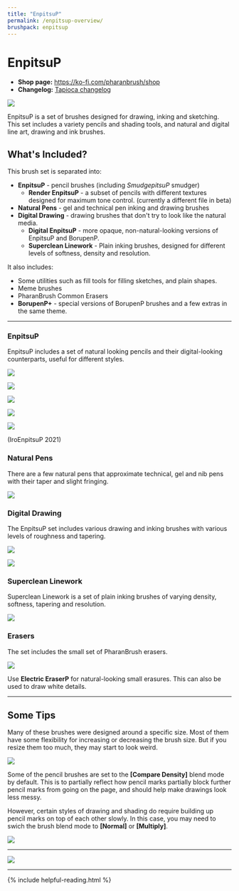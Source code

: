```yaml
---
title: "EnpitsuP"
permalink: /enpitsup-overview/
brushpack: enpitsup
---
```


# EnpitsuP

- **Shop page:** https://ko-fi.com/pharanbrush/shop
- **Changelog:** [Tapioca changelog](../enpitsup-changelog)

![](img/enpitsup/enpitsup-cover-mini.png)

EnpitsuP is a set of brushes designed for drawing, inking and sketching. This set includes a variety pencils and shading tools, and natural and digital line art, drawing and ink brushes.

## What's Included?

This brush set is separated into:
- **EnpitsuP** - pencil brushes (including *SmudgepitsuP* smudger)
    - **Render EnpitsuP** - a subset of pencils with different textures designed for maximum tone control. (currently a different file in beta)
- **Natural Pens** - gel and technical pen inking and drawing brushes
- **Digital Drawing** - drawing brushes that don't try to look like the natural media.
    - **Digital EnpitsuP** - more opaque, non-natural-looking versions of EnpitsuP and BorupenP.
    - **Superclean Linework** - Plain inking brushes, designed for different levels of softness, density and resolution.

It also includes:
- Some utilities such as fill tools for filling sketches, and plain shapes.
- Meme brushes
- PharanBrush Common Erasers
- **BorupenP+** - special versions of BorupenP brushes and a few extras in the same theme.

---

### EnpitsuP

EnpitsuP includes a set of natural looking pencils and their digital-looking counterparts, useful for different styles.

![](img/enpitsup/enpitsup-quackwell-bar.gif)

![](img/enpitsup/enpitsup-pencils.jpg)

![](img/enpitsup/enpitsup-quackwell.jpg)

![](img/enpitsup/enpitsup-renderenpitsu-beta.png)

![](img/enpitsup/enpitsup-iroenpitsu-2021.gif)

(IroEnpitsuP 2021)


### Natural Pens

There are a few natural pens that approximate technical, gel and nib pens with their taper and slight fringing.

![](img/enpitsup/enpitsup-naturalpens.jpg)


### Digital Drawing

The EnpitsuP set includes various drawing and inking brushes with various levels of roughness and tapering.

![](img/enpitsup/enpitsup-inkers-bar.gif)

![](img/enpitsup/enpitsup-digital-drawing.jpg)


### Superclean Linework

Superclean Linework is a set of plain inking brushes of varying density, softness, tapering and resolution.

![](img/enpitsup/enpitsup-superclean.jpg)

### Erasers

The set includes the small set of PharanBrush erasers.

![](img/enpitsup/enpitsup-electriceraser.jpg)

Use **Electric EraserP** for natural-looking small erasures. This can also be used to draw white details.

---

## Some Tips

Many of these brushes were designed around a specific size. Most of them have some flexibility for increasing or decreasing the brush size. But if you resize them too much, they may start to look weird.

![](img/enpitsup/enpitsup-resize-tolerance.jpg)


Some of the pencil brushes are set to the **[Compare Density]** blend mode by default. This is to partially reflect how pencil marks partially block further pencil marks from going on the page, and should help make drawings look less messy.

However, certain styles of drawing and shading do require building up pencil marks on top of each other slowly. In this case, you may need to swich the brush blend mode to **[Normal]** or **[Multiply]**. 

![](img/enpitsup/enpitsup-comparedensity.jpg)


---

![](img/enpitsup/enpitsup-montage-01.gif)

---

{% include helpful-reading.html %}